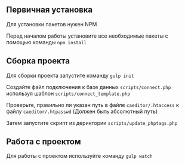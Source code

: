 ## Первичная установка

Для установки пакетов нужен NPM

Перед началом работы установите все необходимые пакеты с помощью команды `npm install`

## Сборка проекта

Для сборки проекта запустите команду `gulp init`

Создайте файл подключения к базе данных `scripts/connect.php` используя шаблон `scripts/connect_template.php`

Проверьте, правильно ли указан путь в файле `caeditor/.htaccess` к файлу `caeditor/.htpasswd` (Должен быть абсолютный путь)

Затем запустите скрипт из дериктории `scripts/update_phptags.php`

## Работа с проектом

Для работы с проектом используйте команду `gulp watch`